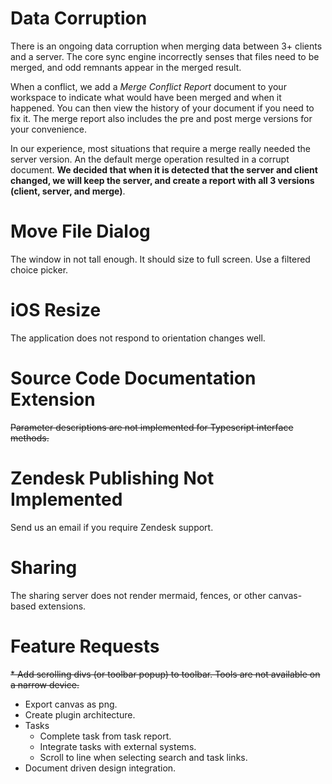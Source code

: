 # Data Corruption
There is an ongoing data corruption when merging data between 3+ clients and a server.  The core sync engine incorrectly senses that files need to be merged, and odd remnants appear in the merged result. 

When a conflict, we add a *Merge Conflict Report* document to your workspace to indicate what would have been merged and when it happened.  You can then view the history of your document if you need to fix it.  The merge report also includes the pre and post merge versions for your convenience.

In our experience, most situations that require a merge really needed the server version.  An the default merge operation resulted in a corrupt document.  **We decided that when it is detected that the server and client changed, we will keep the server, and create a report with all 3 versions (client, server, and merge)**.

# Move File Dialog
The window in not tall enough.  It should size to full screen.  Use a filtered choice picker.

# iOS Resize
The application does not respond to orientation changes well.

# Source Code Documentation Extension
~~Parameter descriptions are not implemented for Typescript interface methods.~~

# Zendesk Publishing Not Implemented
Send us an email if you require Zendesk support.

# Sharing
The sharing server does not render mermaid, fences, or other canvas-based extensions.

# Feature Requests
~~* Add scrolling divs (or toolbar popup) to toolbar.  Tools are not available on a narrow device.~~
* Export canvas as png.
* Create plugin architecture.
* Tasks
	* Complete task from task report.
	* Integrate tasks with external systems.
	* Scroll to line when selecting search and task links.
* Document driven design integration.

<!--stackedit_data:
eyJoaXN0b3J5IjpbMzIwMTA0NjEsMzk4OTU0OTA5LDE4NDkyNj
YwODIsMTU0MzM4NTQ5OSwtMTU5MDMzNDA5OSwxNTQzMzg1NDk5
LC05NDcxMTA4MjIsLTMwNDQxOTU3MCwyMDk5MDQxMzQ2LDE2Mz
gwMjExNDcsMTc1ODM0MzY5NywtMjA4MzIwMDAxMywtMTQxNjUz
MzEzMyw2NTU4NTA1MTUsMTA0MjkzNzUyNSwxNzIzNzA0MTAxLD
I1OTk3MDM0NiwtMTgwMDE3MzA5Niw2NTU4NTA1MTUsLTUzMTQw
MTU4MV19
-->
